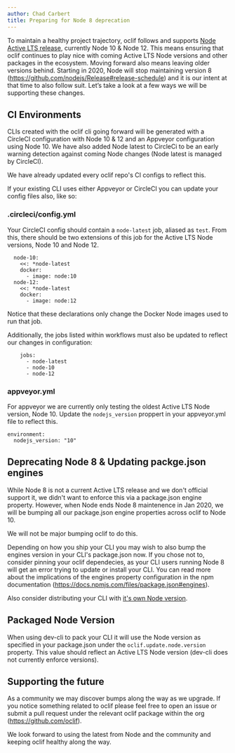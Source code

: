 ```yaml
---
author: Chad Carbert
title: Preparing for Node 8 deprecation
---
```


To maintain a healthy project trajectory, oclif follows and supports [Node Active LTS release](https://nodejs.org/en/about/releases/), currently Node 10 & Node 12. This means ensuring that oclif continues to play nice with coming Active LTS Node versions and other packages in the ecosystem. Moving forward also means leaving older versions behind. Starting in 2020, Node will stop maintaining version 8 (https://github.com/nodejs/Release#release-schedule) and it is our intent at that time to also follow suit. Let’s take a look at a few ways we will be supporting these changes.

## CI Environments

CLIs created with the oclif cli going forward will be generated with a CircleCI configuration with Node 10 & 12 and an Appveyor configuration using Node 10. We have also added Node latest to CircleCi to be an early warning detection against coming Node changes (Node latest is managed by CircleCI).

We have already updated every oclif repo's CI configs to reflect this.

If your existing CLI uses either Appveyor or CircleCI you can update your config files also, like so:

### .circleci/config.yml

Your CircleCI config should contain a `node-latest` job, aliased as `test`. From this, there should be two extensions of this job for the Active LTS Node versions, Node 10 and Node 12.

```
  node-10:
    <<: *node-latest
    docker:
      - image: node:10
  node-12:
    <<: *node-latest
    docker:
      - image: node:12
```

Notice that these declarations only change the Docker Node images used to run that job.

Additionally, the jobs listed within workflows must also be updated to reflect our changes in configuration:

```
    jobs:
      - node-latest
      - node-10
      - node-12
```

### appveyor.yml

For appveyor we are currently only testing the oldest Active LTS Node version, Node 10. Update the `nodejs_version` proppert in your appveyor.yml file to reflect this.

```
environment:
  nodejs_version: "10"
```


## Deprecating Node 8 & Updating packge.json engines

While Node 8 is not a current Active LTS release and we don't official support it, we didn't want to enforce this via a package.json engine property. However, when Node ends Node 8 maintenence in Jan 2020, we will be bumping all our package.json engine properties across oclif to Node 10.

We will not be major bumping oclif to do this.

Depending on how you ship your CLI you may wish to also bump the engines version in your CLI's package.json now. If you chose not to, consider pinning your oclif dependecies, as your CLI users running Node 8 will get an error trying to update or install your CLI. You can read more about the implications of the engines property configuration in the npm documentation (https://docs.npmjs.com/files/package.json#engines).

Also consider distributing your CLI with [it's own Node version](https://oclif.io/docs/releasing#standalone-tarballs).

## Packaged Node Version

When using dev-cli to pack your CLI it will use the Node version as specified in your package.json under the `oclif.update.node.version` property. This value should reflect an Active LTS Node version (dev-cli does not currently enforce versions).

## Supporting the future

As a community we may discover bumps along the way as we upgrade. If you notice something related to oclif please feel free to open an issue or submit a pull request under the relevant oclif package within the org (https://github.com/oclif).

We look forward to using the latest from Node and the community and keeping oclif healthy along the way.
